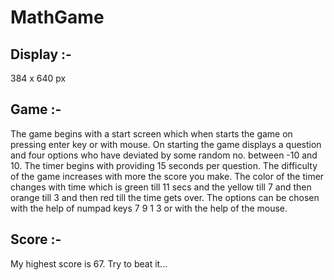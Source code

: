 # MathGame

## Display :-
  384 x 640 px

## Game :-
  The game begins with a start screen which when starts the game on pressing enter key or with mouse.
  On starting the game displays a question and four options who have deviated by some random no. between -10 and 10.
  The timer begins with providing 15 seconds per question. The difficulty of the game increases with more the score you make.
  The color of the timer changes with time which is green till 11 secs and the yellow till 7 and then orange till 3 and then red till the time gets over.
  The options can be chosen with the help of numpad keys 7 9 1 3 or with the help of the mouse.
  
## Score :-
  My highest score is 67. Try to beat it...
